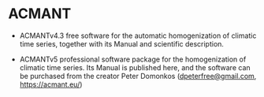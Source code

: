 # ACMANT
- ACMANTv4.3 free software for the automatic homogenization of climatic time series, together with its Manual and scientific description.

- ACMANTv5 professional software package for the homogenization of climatic time series.
Its Manual is published here, and the software can be purchased from the creator
Peter Domonkos (dpeterfree@gmail.com, https://acmant.eu/)

